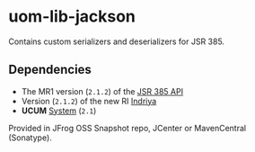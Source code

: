 uom-lib-jackson
=============================

Contains custom serializers and deserializers for JSR 385.

Dependencies
------------

 * The MR1 version (`2.1.2`) of the [JSR 385 API](../../../unit-api) 
 * Version (`2.1.2`) of the new RI [Indriya](../../../indriya)
 * **UCUM** [System](../../../uom-systems) (`2.1`)

Provided in JFrog OSS Snapshot repo, JCenter or MavenCentral (Sonatype).
